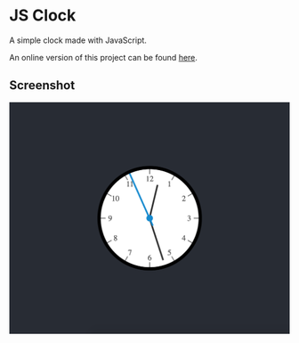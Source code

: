# JS Clock

A simple clock made with JavaScript.

An online version of this project can be found [here](https://pmarfany.github.io/jsclock).

## Screenshot

![Screenshot](thumbnail.png?raw=true "Screenshot")
